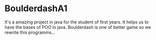 # BoulderdashA1
It's a amazing project in java for the student of first years. It helps us to have the bases of POO in java.
Boulderdash is one of better game so we rewrite this programms...
